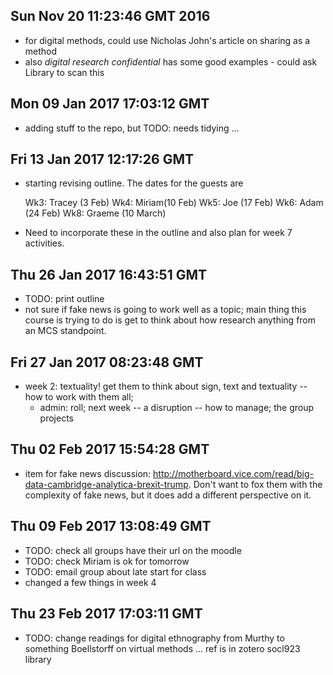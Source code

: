 
## Sun Nov 20 11:23:46 GMT 2016

- for digital methods, could use Nicholas John's article on sharing as a method
- also  _digital research confidential_ has some good examples - could ask Library to scan this


## Mon 09 Jan 2017 17:03:12 GMT
- adding stuff to the repo, but TODO: needs tidying ... 

## Fri 13 Jan 2017 12:17:26 GMT
- starting revising outline. The dates for the guests are
    
    Wk3: Tracey (3 Feb)
    Wk4: Miriam(10 Feb)
    Wk5: Joe (17 Feb)
    Wk6: Adam (24 Feb)
    Wk8: Graeme (10 March)
- Need to incorporate these in the outline and also plan for week 7 activities. 

## Thu 26 Jan 2017 16:43:51 GMT
- TODO: print outline
- not sure if fake news is going to work well as a topic; main thing this course is trying to do is get to think about how research anything from an MCS standpoint. 

## Fri 27 Jan 2017 08:23:48 GMT
- week 2: textuality! get them to think about sign, text and textuality -- how to work with them all;  
    - admin: roll; next week -- a disruption -- how to manage; the group projects 

## Thu 02 Feb 2017 15:54:28 GMT
- item for fake news discussion: http://motherboard.vice.com/read/big-data-cambridge-analytica-brexit-trump. Don't want to fox them with the complexity of fake news, but it does add a different perspective on it.  

## Thu 09 Feb 2017 13:08:49 GMT
- TODO: check all groups have their url on the moodle
- TODO: check Miriam is ok for tomorrow
- TODO: email group about late start for class
- changed a few things in week 4


## Thu 23 Feb 2017 17:03:11 GMT
- TODO: change readings for digital ethnography from Murthy to something Boellstorff on virtual methods ... ref is in zotero socl923 library  
